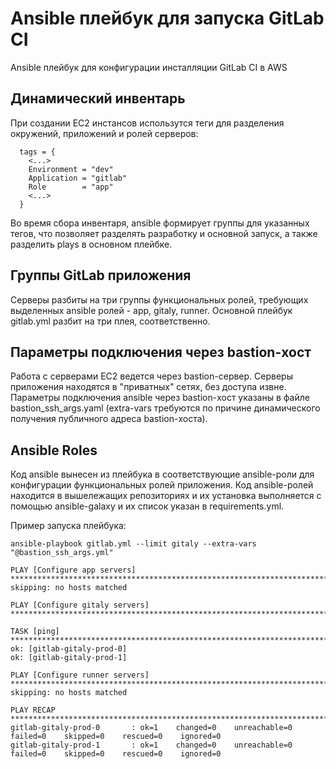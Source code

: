 # Ansible плейбук для запуска GitLab CI

Ansible плейбук для конфигурации инсталляции GitLab CI в AWS

## Динамический инвентарь

При создании EC2 инстансов использутся теги для разделения окружений, приложений и ролей серверов:

```
  tags = {
    <...>
    Environment = "dev"
    Application = "gitlab"
    Role        = "app"
    <...>
  }
```

Во время сбора инвентаря, ansible формирует группы для указанных тегов, что позволяет разделять разработку и
основной запуск, а также разделить plays в основном плейбке.

## Группы GitLab приложения

Серверы разбиты на три группы функциональных ролей, требующих выделенных ansible ролей - app, gitaly, runner.
Основной плейбук gitlab.yml разбит на три плея, соответственно.

## Параметры подключения через bastion-хост

Работа с серверами EC2 ведется через bastion-сервер. Серверы приложения находятся в "приватных" сетях, без доступа извне.
Параметры подключения ansible через bastion-хост указаны в файле bastion_ssh_args.yaml (extra-vars требуются
по причине динамического получения публичного адреса bastion-хоста).

## Ansible Roles
Код ansible вынесен из плейбука в соответствующие ansible-роли для конфигурации функциональных ролей приложения.
Код ansible-ролей находится в вышележащих репозиториях и их установка выполняется с помощью ansible-galaxy и 
их список указан в requirements.yml.

Пример запуска плейбука:

```
ansible-playbook gitlab.yml --limit gitaly --extra-vars "@bastion_ssh_args.yml" 

PLAY [Configure app servers] *************************************************************************************
skipping: no hosts matched

PLAY [Configure gitaly servers] **********************************************************************************

TASK [ping] ******************************************************************************************************
ok: [gitlab-gitaly-prod-0]
ok: [gitlab-gitaly-prod-1]

PLAY [Configure runner servers] **********************************************************************************
skipping: no hosts matched

PLAY RECAP *******************************************************************************************************
gitlab-gitaly-prod-0       : ok=1    changed=0    unreachable=0    failed=0    skipped=0    rescued=0    ignored=0
gitlab-gitaly-prod-1       : ok=1    changed=0    unreachable=0    failed=0    skipped=0    rescued=0    ignored=0
```